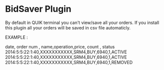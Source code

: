 BidSaver Plugin
========

By default in QUIK  terminal you can't view/save all your orders.
If you install this plugin all your  orders will be saved in csv file automaticly.


EXAMPLE :

date, order num , name,operation,price, count , status
2014:5:5:22:1:40,XXXXXXXXXXX,SRM4,BUY,6940,1,ACTIVE
2014:5:5:22:1:40,XXXXXXXXXXX,SRM4,BUY,6940,1,ACTIVE
2014:5:5:22:1:40,XXXXXXXXXXX,SRM4,BUY,6940,1,REMOVED



